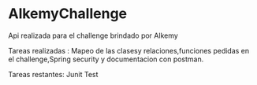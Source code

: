 # AlkemyChallenge
Api realizada para el challenge brindado por Alkemy

Tareas realizadas : 
Mapeo de las clasesy relaciones,funciones pedidas en el challenge,Spring security y documentacion con postman.

Tareas restantes:
Junit Test 
